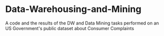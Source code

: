 # Data-Warehousing-and-Mining
A code and the results of the DW and Data Mining tasks performed on an US Government's public dataset about Consumer Complaints
